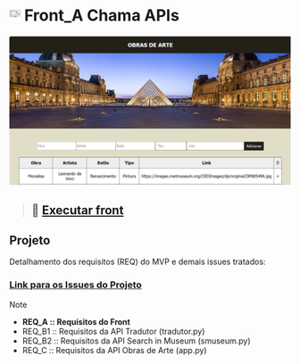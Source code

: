 # <a href="https://github.com/Moriblo"><img src="https://github.githubassets.com/images/icons/emoji/unicode/1f519.png" width="20" height="20"></a> Front_A Chama APIs

![Front](https://github.com/Moriblo/front/blob/main/Front.png)

> ## 🏃 __[Executar front](https://moriblo.github.io/front/)__

## Projeto

Detalhamento dos requisitos (REQ) do MVP e demais issues tratados:

### [Link para os Issues do Projeto](https://github.com/users/Moriblo/projects/2/views/5)

> [!NOTE]
> * __REQ_A :: Requisitos do Front__
> * REQ_B1 :: Requisitos da API Tradutor (tradutor.py)
> * REQ_B2 :: Requisitos da API Search in Museum (smuseum.py)
> * REQ_C :: Requisitos da API Obras de Arte (app.py)
